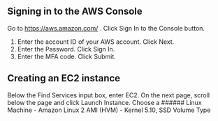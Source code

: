 ## Signing in to the AWS Console
Go to https://aws.amazon.com/ . Click Sign In to the Console button.

1. Enter the account ID of your AWS account. Click Next.
2. Enter the Password. Click Sign In.
3. Enter the MFA code. Click Submit.

## Creating an EC2 instance
Below the Find Services input box, enter EC2.
On the next page, scroll below the page and click Launch Instance.
Choose a ###### Linux Machine - Amazon Linux 2 AMI (HVM) - Kernel 5.10, SSD Volume Type
